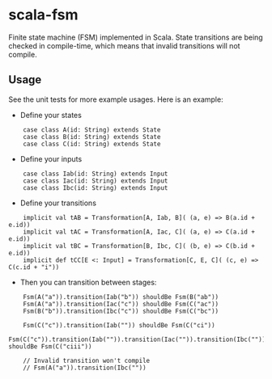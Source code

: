# scala-fsm

Finite state machine (FSM) implemented in Scala. State transitions are being checked in compile-time, which means that invalid transitions will not compile.

## Usage

See the unit tests for more example usages. Here is an example:

* Define your states
```
    case class A(id: String) extends State
    case class B(id: String) extends State
    case class C(id: String) extends State
```

* Define your inputs
```
    case class Iab(id: String) extends Input
    case class Iac(id: String) extends Input
    case class Ibc(id: String) extends Input
```

* Define your transitions
```
    implicit val tAB = Transformation[A, Iab, B]( (a, e) => B(a.id + e.id))
    implicit val tAC = Transformation[A, Iac, C]( (a, e) => C(a.id + e.id))
    implicit val tBC = Transformation[B, Ibc, C]( (b, e) => C(b.id + e.id))
    implicit def tCC[E <: Input] = Transformation[C, E, C]( (c, e) => C(c.id + "i"))
```

* Then you can transition between stages:
```
    Fsm(A("a")).transition(Iab("b")) shouldBe Fsm(B("ab"))
    Fsm(A("a")).transition(Iac("c")) shouldBe Fsm(C("ac"))
    Fsm(B("b")).transition(Ibc("c")) shouldBe Fsm(C("bc"))

    Fsm(C("c")).transition(Iab("")) shouldBe Fsm(C("ci"))
    Fsm(C("c")).transition(Iab("")).transition(Iac("")).transition(Ibc("")) shouldBe Fsm(C("ciii"))

    // Invalid transition won't compile
    // Fsm(A("a")).transition(Ibc(""))
```
